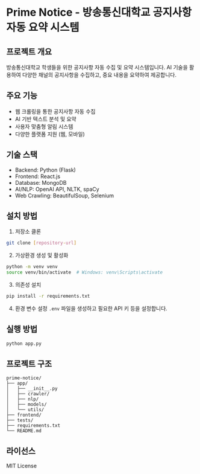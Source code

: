 # Prime Notice - 방송통신대학교 공지사항 자동 요약 시스템

## 프로젝트 개요

방송통신대학교 학생들을 위한 공지사항 자동 수집 및 요약 시스템입니다. AI 기술을 활용하여 다양한 채널의 공지사항을 수집하고, 중요 내용을 요약하여 제공합니다.

## 주요 기능

- 웹 크롤링을 통한 공지사항 자동 수집
- AI 기반 텍스트 분석 및 요약
- 사용자 맞춤형 알림 시스템
- 다양한 플랫폼 지원 (웹, 모바일)

## 기술 스택

- Backend: Python (Flask)
- Frontend: React.js
- Database: MongoDB
- AI/NLP: OpenAI API, NLTK, spaCy
- Web Crawling: BeautifulSoup, Selenium

## 설치 방법

1. 저장소 클론

```bash
git clone [repository-url]
```

2. 가상환경 생성 및 활성화

```bash
python -m venv venv
source venv/bin/activate  # Windows: venv\Scripts\activate
```

3. 의존성 설치

```bash
pip install -r requirements.txt
```

4. 환경 변수 설정
   `.env` 파일을 생성하고 필요한 API 키 등을 설정합니다.

## 실행 방법

```bash
python app.py
```

## 프로젝트 구조

```
prime-notice/
├── app/
│   ├── __init__.py
│   ├── crawler/
│   ├── nlp/
│   ├── models/
│   └── utils/
├── frontend/
├── tests/
├── requirements.txt
└── README.md
```

## 라이선스

MIT License
